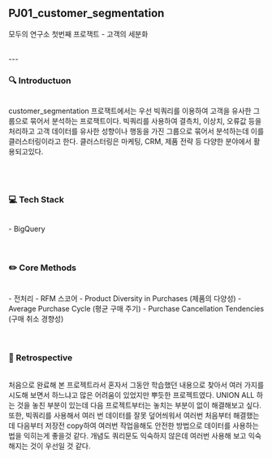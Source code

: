 ## PJ01_customer_segmentation
모두의 연구소 첫번째 프로잭트 - 고객의 세분화

<br/>
---
<br/>

### 🔍 Introductuon
<br/>
customer_segmentation 프로잭트에서는 우선 빅쿼리를 이용하여 고객을 유사한 그룹으로 묶어서 분석하는 프로잭트이다.
빅쿼리를 사용하여 결측치, 이상치, 오류값 등을 처리하고 고객 데이터를 유사한 성향이나 행동을 가진 그룹으로  묶어서 분석하는데 이를 클러스터링이라고 한다. 클러스터링은 마케팅, CRM, 제품 전략 등 다양한 분야에서 활용되고있다.
<br/>
<br/>
<br/>
<br/>

### 💻 Tech Stack
<br/>
- BigQuery
<br/>
<br/>
<br/>

### ✏️ Core Methods
<br/>
- 전처리
- RFM 스코어
- Product Diversity in Purchases (제품의 다양성)
- Average Purchase Cycle (평균 구매 주기)
- Purchase Cancellation Tendencies (구매 취소 경향성)
<br/>
<br/>
<br/>


### 🧠 Retrospective
<br/>
처음으로 완료해 본 프로젝트라서 혼자서 그동안 학습했던 내용으로 찾아서 여러 가지를 시도해 보면서 하느냐고 많은 어려움이 있었지만 뿌듯한 프로젝트였다.
UNION ALL 하는 것을 놓친 부분이 있는데 다음 프로젝트부터는 놓치는 부분이 없이 해결해보고 싶다.
또한, 빅쿼리를 사용해서 여러 번 데이터를 잘못 덮어씌워서 여러번 처음부터 해결했는데 다음부터 저장전 copy하여 여러번 작업을해도 안전한 방법으로 데이터를 사용하는 법을 익히는게 좋을것 같다.
개념도 쿼리문도 익숙하지 않은데 여러번 사용해 보고 익숙해지는 것이 우선일 것 같다.
